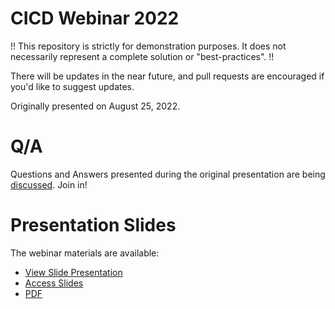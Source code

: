 # CICD Webinar 2022
!! This repository is strictly for demonstration purposes. It does not necessarily represent a complete solution or "best-practices". !!

There will be updates in the near future, and pull requests are encouraged if you'd like to suggest updates.

Originally presented on August 25, 2022.

# Q/A
Questions and Answers presented during the original presentation are being [discussed](https://github.com/ChadThomsonPSC/cicd-webinar-2022/discussions). Join in!

# Presentation Slides
The webinar materials are available:
- [View Slide Presentation](https://chadthomsonpsc.github.io/cicd-webinar-2022)
- [Access Slides](presentation/slides)
- [PDF](presentation/GettingOpenEdgeCICDReady_Aug2022.pdf) 
